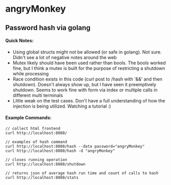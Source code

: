 # angryMonkey
## Password hash via golang

#### Quick Notes:
- Using global structs might not be allowed (or safe in golang). Not sure. Didn't see a lot of negative notes around the web
- Mutex likely should have been used rather than bools. The bools worked fine, but I think a mutex is built for the purpose of restricting a shutdown while processing
- Race condition exists in this code (curl post to /hash with '&&' and then shutdown). Doesn't always show up, but I have seen it preemptively shutdown. Seems to work fine with form via index or multiple calls in different multi terminals
- Little weak on the test cases. Don't have a full understanding of how the injection is being utilized. Watching a tutorial :)

#### Example Commands:
```
// collect html frontend
curl http://localhost:8080/

// examples of hash command
curl http://localhost:8080/hash --data password="angryMonkey"
curl http://localhost:8080/hash -d "angryMonkey"

// closes running operation
curl http://localhost:8080/shutdown

// returns json of average hash run time and count of calls to hash
curl http://localhost:8080/stats
```
